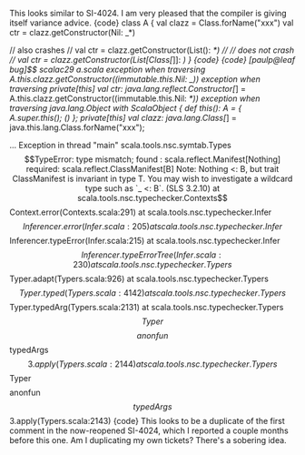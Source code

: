 This looks similar to SI-4024.  I am very pleased that the compiler is giving itself variance advice.
{code}
class A {
  val clazz = Class.forName("xxx")
  val ctr = clazz.getConstructor(Nil: _*)
  
  // also crashes
  // val ctr = clazz.getConstructor(List(): _*)
  //
  // does not crash
  // val ctr = clazz.getConstructor(List[Class[_]]: _*)
}
{code}
{code}
[paulp@leaf bug]$$ scalac29 a.scala 
exception when traversing A.this.clazz.getConstructor((immutable.this.Nil: _*))
exception when traversing private[this] val ctr: java.lang.reflect.Constructor[_] = A.this.clazz.getConstructor((immutable.this.Nil: _*))
exception when traversing java.lang.Object with ScalaObject {
  def this(): A = {
    A.super.this();
    ()
  };
  private[this] val clazz: java.lang.Class[_] = java.this.lang.Class.forName("xxx");

...
Exception in thread "main" scala.tools.nsc.symtab.Types$$TypeError: type mismatch;
 found   : scala.reflect.Manifest[Nothing]
 required: scala.reflect.ClassManifest[B]
Note: Nothing <: B, but trait ClassManifest is invariant in type T.
You may wish to investigate a wildcard type such as `_ <: B`. (SLS 3.2.10)
	at scala.tools.nsc.typechecker.Contexts$$Context.error(Contexts.scala:291)
	at scala.tools.nsc.typechecker.Infer$$Inferencer.error(Infer.scala:205)
	at scala.tools.nsc.typechecker.Infer$$Inferencer.typeError(Infer.scala:215)
	at scala.tools.nsc.typechecker.Infer$$Inferencer.typeErrorTree(Infer.scala:230)
	at scala.tools.nsc.typechecker.Typers$$Typer.adapt(Typers.scala:926)
	at scala.tools.nsc.typechecker.Typers$$Typer.typed(Typers.scala:4142)
	at scala.tools.nsc.typechecker.Typers$$Typer.typedArg(Typers.scala:2131)
	at scala.tools.nsc.typechecker.Typers$$Typer$$$$anonfun$$typedArgs$$3.apply(Typers.scala:2144)
	at scala.tools.nsc.typechecker.Typers$$Typer$$$$anonfun$$typedArgs$$3.apply(Typers.scala:2143)
{code}
This looks to be a duplicate of the first comment in the now-reopened SI-4024, which I reported a couple months before this one.  Am I duplicating my own tickets? There's a sobering idea.
